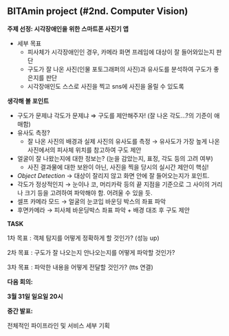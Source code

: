 ## BITAmin project (#2nd. Computer Vision)

**주제 선정: 시각장애인을 위한 스마트폰 사진기 앱**
  - 세부 목표
    - 피사체가 시각장애인인 경우, 카메라 화면 프레임에 대상이 잘 들어와있는지 판단
    - 구도가 잘 나온 사진(인물 포토그래퍼의 사진)과 유사도를 분석하여 구도가 좋은지를 판단
    - 시각장애인도 스스로 사진을 찍고 sns에 사진을 올릴 수 있도록

**생각해 볼 포인트**

- 구도가 문제냐 각도가 문제냐  ⇒  구도를 제안해주자! (잘 나온 각도…?의 기준이 애매함)
- 유사도 측정?
    - 잘 나온 사진의 배경과 실제 사진의 유사도를 측정 → 유사도가 가장 높게 나온 사진에서의 피사체 위치를 참고하여 구도 제안
- 얼굴이 잘 나왔는지에 대한 정보는? (눈을 감았는지, 표정, 각도 등의 고려 여부)
    - 사진 결과물에 대한 보완이 아닌, 사진을 찍을 당시의 실시간 제안이 핵심!
- *Object Detection* → 대상이 잘리지 않고 화면 안에 잘 들어오는지가 포인트.
- 각도가 정상적인지 → 눈이나 코, 머리카락 등의 끝 지점을 기준으로 그 사이의 거리나 크기 등을 고려하여 파악해야 함. 어려울 수 있을 듯.
- 셀프 카메라 모드 → 얼굴의 눈코입 바운딩 박스의 좌표 파악
- 후면카메라 → 피사체 바운딩박스 좌표 파악 + 배경 대조 후 구도 제안

**TASK**

1차 목표 : 객체 탐지를 어떻게 정확하게 할 것인가? (성능 up)

2차 목표 : 구도가 잘 나오는지 안나오는지를 어떻게 파악할 것인가? 

3차 목표 : 파악한 내용을 어떻게 전달할 것인가? (tts 연결)

**다음 회의:**

**3월 31일 일요일 20시** 

**중간 발표:**

전체적인 파이프라인 및 서비스 세부 기획
